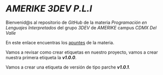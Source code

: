 # _AMERIKE 3DEV P.L.I_

Bienvenid@s al repositorio de _GitHub_ de la materia _Programación en Lenguajes Interpretados_ del grupo _3DEV_ de _AMERIKE_ campus _CDMX Del Valle_

En este enlace encuentras los [apuntes](./apuntes.md) de la materia.

Vamos a revisar como crear etiquetas en nuestro proyecto, vamos a crear nuestra primera etiqueta la _**v1.0.0**_.

Vamos a crear una etiqueta de versión de tipo parche _**v1.0.1**_.
